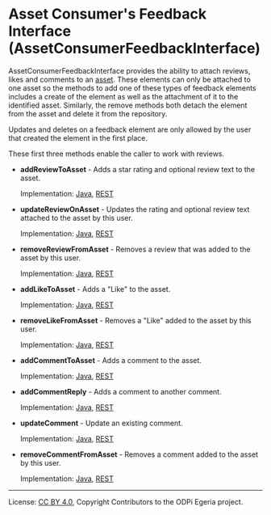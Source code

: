 <!-- SPDX-License-Identifier: CC-BY-4.0 -->
<!-- Copyright Contributors to the ODPi Egeria project. -->

# Asset Consumer's Feedback Interface (AssetConsumerFeedbackInterface)

AssetConsumerFeedbackInterface provides the ability to attach reviews, likes and
comments to an [asset](../../../../docs/concepts/assets).
These elements can only be attached to one asset so the methods to
add one of these types of feedback elements includes a create of the element
as well as the attachment of it to the identified asset.
Similarly, the remove methods both detach the element from the asset and
delete it from the repository.

Updates and deletes on a feedback element are only allowed by the user that created the element in the first place.

These first three methods enable the caller to work with reviews.

* **addReviewToAsset** - Adds a star rating and optional review text to the asset.
  
  Implementation: 
  [Java](../../../asset-consumer-client/docs/user/add-review-to-asset-with-java.md),
  [REST](../../../asset-consumer-server/docs/user/add-review-to-asset-with-rest.md)

* **updateReviewOnAsset** - Updates the rating and optional review text attached to the asset by this user.

  Implementation: 
  [Java](../../../asset-consumer-client/docs/user/update-review-on-asset-with-java.md),
  [REST](../../../asset-consumer-server/docs/user/update-review-on-asset-with-rest.md)

* **removeReviewFromAsset** - Removes a review that was added to the asset by this user.

  Implementation: 
  [Java](../../../asset-consumer-client/docs/user/remove-review-from-asset-with-java.md),
  [REST](../../../asset-consumer-server/docs/user/remove-review-from-asset-with-rest.md)

* **addLikeToAsset** - Adds a "Like" to the asset.

  Implementation: 
  [Java](../../../asset-consumer-client/docs/user/add-like-to-asset-with-java.md),
  [REST](../../../asset-consumer-server/docs/user/add-like-to-asset-with-rest.md)

* **removeLikeFromAsset** - Removes a "Like" added to the asset by this user.

  Implementation: 
  [Java](../../../asset-consumer-client/docs/user/remove-like-from-asset-with-java.md),
  [REST](../../../asset-consumer-server/docs/user/remove-like-from-asset-with-rest.md)
   
* **addCommentToAsset** - Adds a comment to the asset.

  Implementation: 
  [Java](../../../asset-consumer-client/docs/user/add-comment-to-asset-with-java.md),
  [REST](../../../asset-consumer-server/docs/user/add-comment-to-asset-with-rest.md)

* **addCommentReply** - Adds a comment to another comment.

  Implementation: 
  [Java](../../../asset-consumer-client/docs/user/add-comment-reply-with-java.md),
  [REST](../../../asset-consumer-server/docs/user/add-comment-reply-with-rest.md)
* **updateComment** -  Update an existing comment.

  Implementation: 
  [Java](../../../asset-consumer-client/docs/user/update-comment-with-java.md),
  [REST](../../../asset-consumer-server/docs/user/update-comment-with-rest.md)

* **removeCommentFromAsset** - Removes a comment added to the asset by this user.

  Implementation: 
  [Java](../../../asset-consumer-client/docs/user/remove-comment-from-asset-with-java.md),
  [REST](../../../asset-consumer-server/docs/user/remove-comment-from-asset-with-rest.md)

----
License: [CC BY 4.0](https://creativecommons.org/licenses/by/4.0/),
Copyright Contributors to the ODPi Egeria project.